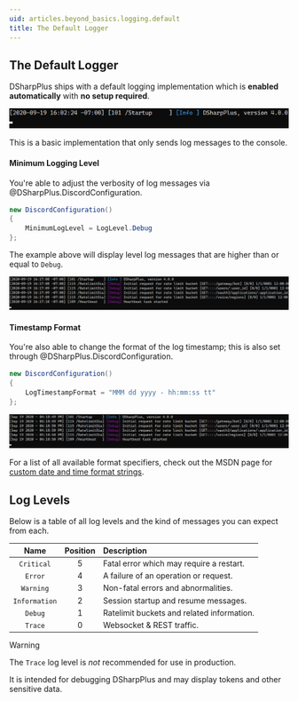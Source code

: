 ```yaml
---
uid: articles.beyond_basics.logging.default
title: The Default Logger
---
```


## The Default Logger
DSharpPlus ships with a default logging implementation which is **enabled automatically** with **no setup required**.

![Info Level Logging][0]

This is a basic implementation that only sends log messages to the console. 

#### Minimum Logging Level
You're able to adjust the verbosity of log messages via @DSharpPlus.DiscordConfiguration.
```cs
new DiscordConfiguration()
{
    MinimumLogLevel = LogLevel.Debug
};
```
The example above will display level log messages that are higher than or equal to `Debug`.

![Debug Level Logging][1]

#### Timestamp Format
You're also able to change the format of the log timestamp; this is also set through @DSharpPlus.DiscordConfiguration.
```cs
new DiscordConfiguration()
{
    LogTimestampFormat = "MMM dd yyyy - hh:mm:ss tt"
};
```

![The Real Timestamp Format][2]

For a list of all available format specifiers, check out the MSDN page for [custom date and time format strings][3].

## Log Levels
Below is a table of all log levels and the kind of messages you can expect from each.

Name          | Position | Description
:------------:|:--------:|:------------
`Critical`    | 5        | Fatal error which may require a restart.
`Error`       | 4        | A failure of an operation or request.
`Warning`     | 3        | Non-fatal errors and abnormalities.
`Information` | 2        | Session startup and resume messages.
`Debug`       | 1        | Ratelimit buckets and related information.
`Trace`       | 0        | Websocket & REST traffic.

>[!WARNING]
> The `Trace` log level is *not* recommended for use in production.
>
> It is intended for debugging DSharpPlus and may display tokens and other sensitive data.

<!-- LINKS -->
[0]:  ../../../images/beyond_basics_logging_default_01.png
[1]:  ../../../images/beyond_basics_logging_default_02.png
[2]:  ../../../images/beyond_basics_logging_default_03.png
[3]:  https://docs.microsoft.com/en-us/dotnet/standard/base-types/custom-date-and-time-format-strings#day-d-format-specifier
